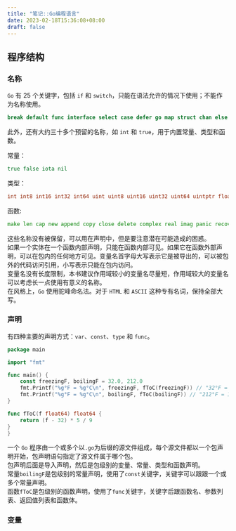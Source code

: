 ```yaml
---
title: "笔记::Go编程语言"
date: 2023-02-18T15:36:08+08:00
draft: false
---
```


## 程序结构

### 名称

`Go` 有 25 个关键字，包括 `if` 和 `switch`，只能在语法允许的情况下使用；不能作为名称使用。

```go
break default func interface select case defer go map struct chan else goto package switch const fallthrough if range type
```

此外，还有大约三十多个预留的名称，如 `int` 和 `true`，用于内置常量、类型和函数。

常量：

```go
true false iota nil
```

类型：

```go
int int8 int16 int32 int64 uint uint8 uint16 uint32 uint64 uintptr float32 float64 complex128 complex64 bool byte rune string error
```

函数:

```go
make len cap new append copy close delete complex real imag panic recover
```

这些名称没有被保留，可以用在声明中，但是要注意潜在可能造成的困惑。  
如果一个实体在一个函数内部声明，只能在函数内部可见。如果它在函数外部声明，可以在包内的任何地方可见。变量名首字母大写表示它是被导出的，可以被包外的代码访问引用，小写表示只能在包内访问。  
变量名没有长度限制，本书建议作用域较小的变量名尽量短，作用域较大的变量名可以考虑长一点使用有意义的名称。  
在风格上，`Go` 使用驼峰命名法。对于 `HTML` 和 `ASCII` 这种专有名词，保持全部大写。

### 声明

有四种主要的声明方式：`var`、`const`、`type` 和 `func`。

```go
package main

import "fmt"

func main() {
	const freezingF, boilingF = 32.0, 212.0
	fmt.Printf("%g°F = %g°C\n", freezingF, fToC(freezingF)) // "32°F = 0°C"
	fmt.Printf("%g°F = %g°C\n", boilingF, fToC(boilingF)) // "212°F = 100°C"
}

func fToC(f float64) float64 {
	return (f - 32) * 5 / 9
}
}
```

一个 `Go` 程序由一个或多个以`.go`为后缀的源文件组成，每个源文件都以一个包声明开始，包声明语句指定了源文件属于哪个包。  
包声明后面是导入声明，然后是包级别的变量、常量、类型和函数声明。  
常量`boilingF`是包级别的常量声明，使用了`const`关键字，关键字可以跟跟一个或多个常量声明。  
函数`fToC`是包级别的函数声明，使用了`func`关键字，关键字后跟函数名、参数列表、返回值列表和函数体。


### 变量

